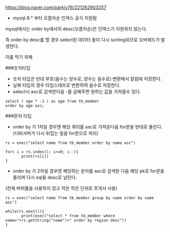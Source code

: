 

https://blog.naver.com/parkjy76/221262903257
- mysql 8.* 부터 오름차순 인덱스 공식 지원됨 



mysql에서는 order by에서의 desc(오름차순)은 인덱스가 지원하지 않는다. 

즉 order by desc를 할 경우 select된 데이터 들이 다시 sorting되므로 오버헤드가 발생한다. 

이를 막기 위해 

###숫자타입
- 숫자 타입은 반대 부호(음수는 양수로, 양수는 음수로) 변환해서 칼럼에 저장한다.
- 날짜 타입의 경우 타임스태프로 변환하여 음수로 저장한다. 
- select시 asc로 검색한다음 -를 곱해주면 원하는 값을 가져올수 있다.

```
select ( age * -1 ) as age from tb_member
order by age asc;
```

###문자 타입

- order by 가 1차일 경우엔 해당 쿼리를 asc로 가져온다음 for문을 반대로 돌린다. (디비서버가 다시 뒤집는 일을 for문으로 처리)
```
rs = exec("select name from tb_member order by name asc")

for( i = rs.index(); i>=0; i--){
       print(rs[i])
}
```

- order by 가 2차일 경우엔 해당하는 문자를 asc로 검색한 다음 해당 pk로 for문을 돌리며 다시 sql을 desc로 날린다. 

(전체 버퍼풀을 사용하지 않고 작은 작은 단위로 쪼개서 사용)

```
rs = exec("select name from tb_member group by name order by name asc")

while(rs.next()){
       print(exec("select * from tb_member where name="+rs.getString("name")+" order by region desc"))
}
```
